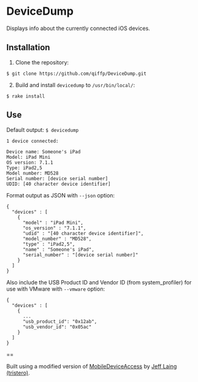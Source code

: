# DeviceDump

Displays info about the currently connected iOS devices.

## Installation

1. Clone the repository:

`$ git clone https://github.com/qiffp/DeviceDump.git`

2. Build and install `devicedump` to `/usr/bin/local/`:

`$ rake install`

## Use

Default output:
`$ devicedump`

```
1 device connected:

Device name: Someone's iPad
Model: iPad Mini
OS version: 7.1.1
Type: iPad2,5
Model number: MD528
Serial number: [device serial number]
UDID: [40 character device identifier]
```

Format output as JSON with `--json` option:

```
{
  "devices" : [
    {
      "model" : "iPad Mini",
      "os_version" : "7.1.1",
      "udid" : "[40 character device identifier]",
      "model_number" : "MD528",
      "type" : "iPad2,5",
      "name" : "Someone's iPad",
      "serial_number" : "[device serial number]"
    }
  ]
}
```

Also include the USB Product ID and Vendor ID (from system_profiler) for use with VMware with `--vmware` option:

```
{
  "devices" : [
    {
      ...
      "usb_product_id": "0x12ab",
      "usb_vendor_id": "0x05ac"
    }
  ]
}
```

==

Built using a modified version of [MobileDeviceAccess](https://bitbucket.org/tristero/mobiledeviceaccess) by [Jeff Laing (tristero)](https://bitbucket.org/tristero).
